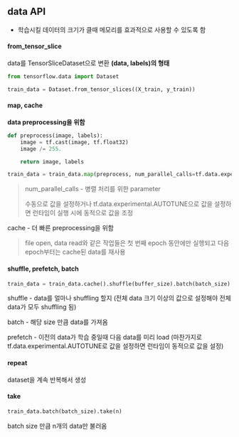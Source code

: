 ## data API

- 학습시킬 데이터의 크기가 클때 메모리를 효과적으로 사용할 수 있도록 함

#### from_tensor_slice

data를 TensorSliceDataset으로 변환 **(data, labels)의 형태**

```python
from tensorflow.data import Dataset

train_data = Dataset.from_tensor_slices((X_train, y_train))
```

#### map, cache

**data preprocessing을 위함**

```python
def preprocess(image, labels):
    image = tf.cast(image, tf.float32)
    image /= 255.

    return image, labels

train_data = train_data.map(preprocess, num_parallel_calls=tf.data.experimental.AUTOTUNE).cache()
```

> num_parallel_calls - 병렬 처리를 위한 parameter
>
> 수동으로 값을 설정하거나 tf.data.experimental.AUTOTUNE으로 값을 설정하면  런타임이 실행 시에 동적으로 값을 조정

cache - 더 빠른 preprocessing을 위함

>  file open, data read와 같은 작업들은 첫 번째 epoch 동안에만 실행되고 다음 epoch부터는 cache된 data를 재사용

#### shuffle, prefetch, batch

```python
train_data = train_data.cache().shuffle(buffer_size).batch(batch_size).prefetch(tf.data.experimental.AUTOTUNE)
```

shuffle - data를 얼마나 shuffling 할지 (전체 data 크기 이상의 값으로 설정해야 전체 data가 모두 shuffling 됨)

batch - 해당 size 만큼 data를 가져옴

prefetch -  이전의 data가 학습 중일때 다음 data를 미리 load (마찬가지로 tf.data.experimental.AUTOTUNE로 값을 설정하면 런타임이 동적으로 값을 설정)

#### repeat

dataset을 계속 반복해서 생성

#### take

```python
train_data.batch(batch_size).take(n)
```

batch size 만큼 n개의 data만 불러옴
